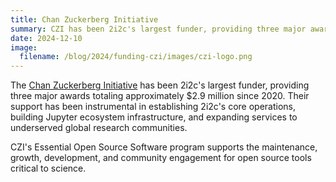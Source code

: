 ```yaml
---
title: Chan Zuckerberg Initiative
summary: CZI has been 2i2c's largest funder, providing three major awards totaling approximately $2.9 million to support Jupyter ecosystem development and global community infrastructure.
date: 2024-12-10
image:
  filename: /blog/2024/funding-czi/images/czi-logo.png
---
```


The [Chan Zuckerberg Initiative](https://chanzuckerberg.com/eoss/) has been 2i2c's largest funder, providing three major awards totaling approximately $2.9 million since 2020. Their support has been instrumental in establishing 2i2c's core operations, building Jupyter ecosystem infrastructure, and expanding services to underserved global research communities.

CZI's Essential Open Source Software program supports the maintenance, growth, development, and community engagement for open source tools critical to science.